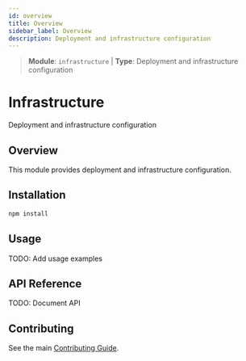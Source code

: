 ```yaml
---
id: overview
title: Overview
sidebar_label: Overview
description: Deployment and infrastructure configuration
---
```

> **Module**: `infrastructure` | **Type**: Deployment and infrastructure configuration
# Infrastructure

Deployment and infrastructure configuration

## Overview

This module provides deployment and infrastructure configuration.

## Installation

```bash
npm install
```

## Usage

TODO: Add usage examples

## API Reference

TODO: Document API

## Contributing

See the main [Contributing Guide](https://github.com/semantest/workspace/tree/main/infrastructure/../../docs/CONTRIBUTING.md).
